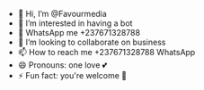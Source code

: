 - 👋 Hi, I’m @Favourmedia
- 👀 I’m interested in having a bot
- 🌱 WhatsApp me +237671328788
- 💞️ I’m looking to collaborate on business 
- 📫 How to reach me +237671328788 WhatsApp 
- 😄 Pronouns: one love 💕
- ⚡ Fun fact: you're welcome 🤗

<!---
Favourmedia/Favourmedia is a ✨ special ✨ repository because its `README.md` (this file) appears on your GitHub profile.
You can click the Preview link to take a look at your changes.
--->
